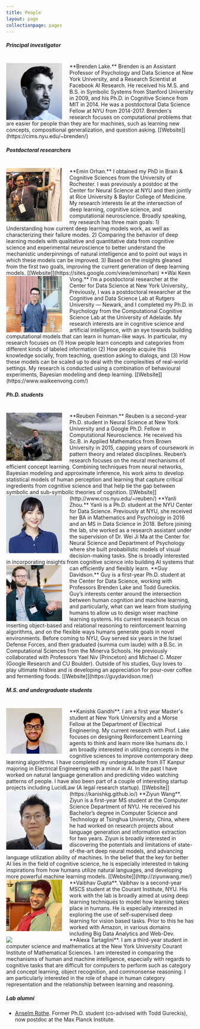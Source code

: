 ```yaml
---
title: People
layout: page
collectionpage: pages
---
```


<style type="text/css">
.bio {
  display: block;
  margin-right: 20px;
  float: left;
  width: 150px;
}
</style>

##### Principal investigator
<br>
<img class="bio" src="/images/bios/brenden-lake-cropped.png">
**Brenden Lake.** Brenden is an Assistant Professor of Psychology and Data Science at New York University, and a Research Scientist at Facebook AI Research. He received his M.S. and B.S. in Symbolic Systems from Stanford University in 2009, and his Ph.D. in Cognitive Science from MIT in 2014. He was a postdoctoral Data Science Fellow at NYU from 2014-2017. Brenden's research focuses on computational problems that are easier for people than they are for machines, such as learning new concepts, compositional generalization, and question asking. [[Website]](https://cims.nyu.edu/~brenden/)

##### Postdoctoral researchers
<br>
<img class="bio" src="/images/bios/emin-orhan-cropped.jpg">
**Emin Orhan.** I obtained my PhD in Brain & Cognitive Sciences from the University of Rochester. I was previously a postdoc at the Center for Neural Science at NYU and then jointly at Rice University & Baylor College of Medicine. My research interests lie at the intersection of deep learning, cognitive science, and computational neuroscience. Broadly speaking, my research has three main goals: 1) Understanding how current deep learning models work, as well as characterizing their failure modes. 2) Comparing the behavior of deep learning models with qualitative and quantitative data from cognitive science and experimental neuroscience to better understand the mechanistic underpinnings of natural intelligence and to point out ways in which these models can be improved. 3) Based on the insights gleaned from the first two goals, improving the current generation of deep learning models. [[Website]](https://sites.google.com/view/eminorhan)

<img class="bio" src="/images/bios/waikeen-vong.jpg">
**Wai Keen Vong.** I’m a postdoctoral researcher at the Center for Data Science at New York University,. Previously, I was a postdoctoral researcher at the Cognitive and Data Science Lab at Rutgers University — Newark, and I completed my Ph.D. in Psychology from the Computational Cognitive Science Lab at the University of Adelaide. My research interests are in cognitive science and artificial intelligence, with an eye towards building computational models that can learn in human-like ways. In particular, my research focuses on (1) How people learn concepts and categories from different kinds of labeled information (2) How people acquire this knowledge socially, from teaching, question asking to dialogs, and (3) How these models can be scaled up to deal with the complexities of real-world settings. My research is conducted using a combination of behavioural experiments, Bayesian modeling and deep learning. [[Website]](https://www.waikeenvong.com/)

##### Ph.D. students
<br>
<img class="bio" src="/images/bios/reuben-feinman.jpg">
**Reuben Feinman.** Reuben is a second-year Ph.D. student in Neural Science at New York University and a Google Ph.D. Fellow in Computational Neuroscience. He received his Sc.B. in Applied Mathematics from Brown University in 2015, capping years of coursework in pattern theory and related disciplines. Reuben’s research focuses on the neural mechanisms of efficient concept learning. Combining techniques from neural networks, Bayesian modeling and approximate inference, his work aims to develop statistical models of human perception and learning that capture critical ingredients from cognitive science and that help tie the gap between symbolic and sub-symbolic theories of cognition. [[Website]](http://www.cns.nyu.edu/~reuben/)

<img class="bio" src="/images/bios/yanli-zhou-cropped.jpeg">
**Yanli Zhou.** Yanli is a Ph.D. student at the NYU Center for Data Science. Previously at NYU, she received her BA in Mathematics and Psychology in 2016 and an MS in Data Science in 2018. Before joining the lab, she worked as a research assistant under the supervision of Dr. Wei Ji Ma at the Center for Neural Science and Department of Psychology where she built probabilistic models of visual decision-making tasks. She is broadly interested in incorporating insights from cognitive science into building AI systems that can efficiently and flexibly learn.

<img class="bio" src="/images/bios/guy-davidson.jpg">
**Guy Davidson.** Guy is a first-year Ph.D. student at the Center for Data Science, working with Professors Brenden Lake and Todd Gureckis. Guy’s interests center around the intersection between human cognition and machine learning, and particularly, what can we learn from studying humans to allow us to design wiser machine learning systems. His current research focus on inserting object-based and relational reasoning to reinforcement learning algorithms, and on the flexible ways humans generate goals in novel environments. Before coming to NYU, Guy served six years in the Israel Defense Forces, and then graduated (summa cum laude) with a B.Sc. in Computational Sciences from the Minerva Schools. He previously collaborated with Professors Yael Niv (Princeton) and Michael C. Mozer (Google Research and CU Boulder). Outside of his studies, Guy loves to play ultimate frisbee and is developing an appreciation for pour-over coffee and fermenting foods. [[Website]](https://guydavidson.me/)

##### M.S. and undergraduate students
<br>
<img class="bio" src="/images/bios/kanishk-gandhi.jpeg">
**Kanishk Gandhi**. I am a first year Master's student at New York University and a Morse Fellow at the Department of Electrical Engineering. My current research with Prof. Lake focuses on designing Reinforcement Learning agents to think and learn more like humans do. I am broadly interested in utilizing concepts in the cognitive sciences to improve contemporary deep learning algorithms. I have completed my undergraduate from IIT Kanpur majoring in Electrical Engineering with a minor in AI. In the past I have worked on natural language generation and predicting video watching patterns of people. I have also been part of a couple of interesting startup projects including LucidLaw (A legal research startup). [[Website]](https://kanishkg.github.io/)

<img class="bio" src="/images/bios/ziyun-wang.jpg">
**Ziyun Wang**. Ziyun is a first-year MS student at the Computer Science Department of NYU. He received his Bachelor’s degree in Computer Science and Technology at Tsinghua University, China, where he had worked on research projects about language generation and information extraction for two years. Ziyun is broadly interested in discovering the potentials and limitations of state-of-the-art deep neural models, and advancing language utilization ability of machines. In the belief that the key for better AI lies in the field of cognitive science, he is especially interested in taking inspirations from how humans utilize natural languages, and developing more powerful machine learning models. [[Website]](http://ziyunwang.me/)

<img class="bio" src="/images/bios/vaibhav-gupta-cropped.jpg">
**Vaibhav Gupta**. Vaibhav is a second-year MSCS student at the Courant Institute, NYU. His work with the lab is broadly aimed at using deep learning techniques to model how learning takes place in humans. He is especially interested in exploring the use of self-supervised deep learning for vision based tasks. Prior to this he has worked with Amazon, in various domains including Big Data Analytics and Web-Dev.

<img class="bio" src="/images/bios/alexa-tartaglini.jpg">
**Alexa Tartaglini**. I am a third-year student in computer science and mathematics at the New York University Courant Institute of Mathematical Sciences. I am interested in comparing the mechanisms of human and machine intelligence, especially with regards to cognitive tasks that are difficult for computers to perform such as category and concept learning, object recognition, and commonsense reasoning. I am particularly interested in the role of shape in human category representation and the relationship between learning and reasoning.

##### Lab alumni
- [Anselm Rothe](https://anselmrothe.github.io/). Former Ph.D. student (co-advised with Todd Gureckis), now postdoc at the Max Planck Institute.